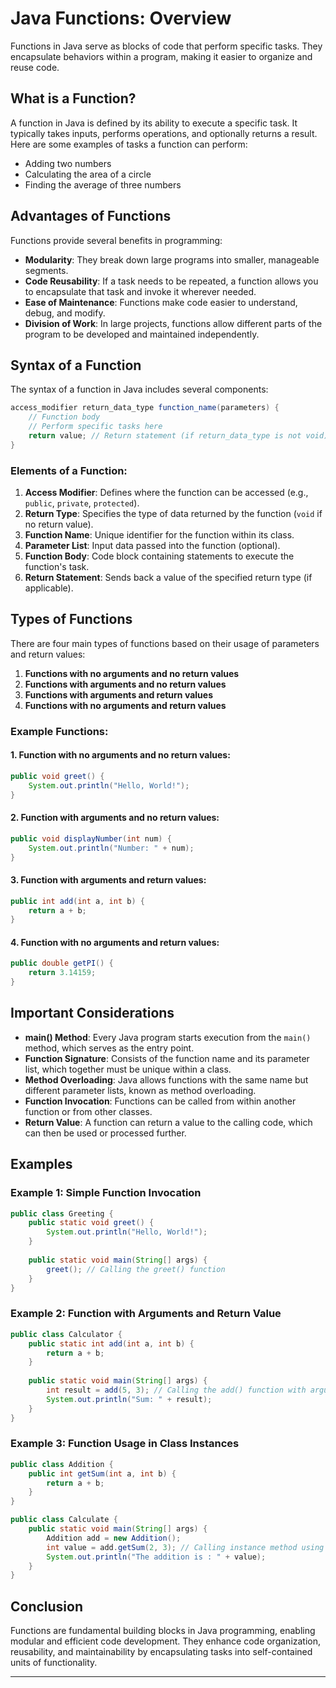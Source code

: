 
# Java Functions: Overview

Functions in Java serve as blocks of code that perform specific tasks. They encapsulate behaviors within a program, making it easier to organize and reuse code.

## What is a Function?

A function in Java is defined by its ability to execute a specific task. It typically takes inputs, performs operations, and optionally returns a result. Here are some examples of tasks a function can perform:

- Adding two numbers
- Calculating the area of a circle
- Finding the average of three numbers

## Advantages of Functions

Functions provide several benefits in programming:

- **Modularity**: They break down large programs into smaller, manageable segments.
- **Code Reusability**: If a task needs to be repeated, a function allows you to encapsulate that task and invoke it wherever needed.
- **Ease of Maintenance**: Functions make code easier to understand, debug, and modify.
- **Division of Work**: In large projects, functions allow different parts of the program to be developed and maintained independently.

## Syntax of a Function

The syntax of a function in Java includes several components:

```java
access_modifier return_data_type function_name(parameters) {
    // Function body
    // Perform specific tasks here
    return value; // Return statement (if return_data_type is not void)
}
```

### Elements of a Function:

1. **Access Modifier**: Defines where the function can be accessed (e.g., `public`, `private`, `protected`).
2. **Return Type**: Specifies the type of data returned by the function (`void` if no return value).
3. **Function Name**: Unique identifier for the function within its class.
4. **Parameter List**: Input data passed into the function (optional).
5. **Function Body**: Code block containing statements to execute the function's task.
6. **Return Statement**: Sends back a value of the specified return type (if applicable).

## Types of Functions

There are four main types of functions based on their usage of parameters and return values:

1. **Functions with no arguments and no return values**
2. **Functions with arguments and no return values**
3. **Functions with arguments and return values**
4. **Functions with no arguments and return values**

### Example Functions:

#### 1. Function with no arguments and no return values:

```java
public void greet() {
    System.out.println("Hello, World!");
}
```

#### 2. Function with arguments and no return values:

```java
public void displayNumber(int num) {
    System.out.println("Number: " + num);
}
```

#### 3. Function with arguments and return values:

```java
public int add(int a, int b) {
    return a + b;
}
```

#### 4. Function with no arguments and return values:

```java
public double getPI() {
    return 3.14159;
}
```

## Important Considerations

- **main() Method**: Every Java program starts execution from the `main()` method, which serves as the entry point.
- **Function Signature**: Consists of the function name and its parameter list, which together must be unique within a class.
- **Method Overloading**: Java allows functions with the same name but different parameter lists, known as method overloading.
- **Function Invocation**: Functions can be called from within another function or from other classes.
- **Return Value**: A function can return a value to the calling code, which can then be used or processed further.

## Examples

### Example 1: Simple Function Invocation

```java
public class Greeting {
    public static void greet() {
        System.out.println("Hello, World!");
    }
    
    public static void main(String[] args) {
        greet(); // Calling the greet() function
    }
}
```

### Example 2: Function with Arguments and Return Value

```java
public class Calculator {
    public static int add(int a, int b) {
        return a + b;
    }
    
    public static void main(String[] args) {
        int result = add(5, 3); // Calling the add() function with arguments
        System.out.println("Sum: " + result);
    }
}
```

### Example 3: Function Usage in Class Instances

```java
public class Addition {
    public int getSum(int a, int b) {
        return a + b;
    }
}

public class Calculate {
    public static void main(String[] args) {
        Addition add = new Addition();
        int value = add.getSum(2, 3); // Calling instance method using object
        System.out.println("The addition is : " + value);
    }
}
```

## Conclusion

Functions are fundamental building blocks in Java programming, enabling modular and efficient code development. They enhance code organization, reusability, and maintainability by encapsulating tasks into self-contained units of functionality.

---
